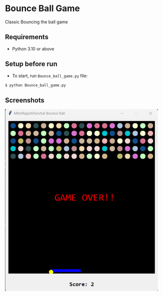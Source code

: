 # Bounce Ball Game
Classic Bouncing the ball game

## Requirements
- Python 3.10 or above

## Setup before run
- To start, run `Bounce_ball_game.py` file:
```bash
$ python Bounce_ball_game.py

```

## Screenshots
![Main Screen](/Bounce%20Ball%20Game/Ball%20Game.png)